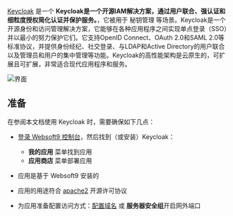 [Keycloak](https://www.keycloak.org) 是一个 **Keycloak是一个开源IAM解决方案，通过用户联合、强认证和细粒度授权简化认证并保护服务。**，它被用于 秘钥管理  等场景。Keycloak是一个开源身份和访问管理解决方案，它能够在各种应用程序之间实现单点登录（SSO）并以最小的努力保护它们。它支持OpenID Connect、OAuth 2.0和SAML 2.0等标准协议，并提供身份经纪、社交登录、与LDAP和Active Directory的用户联合以及管理员和用户的集中管理等功能。Keycloak的高性能架构是云原生的，可扩展且可扩展，非常适合现代应用程序和服务。


![界面](https://libs.websoft9.com/Websoft9/DocsPicture/zh/keycloak/keycloak-gui-websoft9.png)


## 准备

在参阅本文档使用 Keycloak 时，需要确保如下几点：

- [登录 Websoft9 控制台](./login-console)，然后找到（或安装）Keycloak：
  - **我的应用** 菜单找到应用 
  - **应用商店** 菜单部署应用

- 应用是基于 Websoft9 安装的


- 应用的用途符合 [apache2](https://opensource.org/licenses/Apache-2.0) 开源许可协议


- 为应用准备配置访问方式：[配置域名](./domain-set) 或 **服务器安全组**开启网外端口